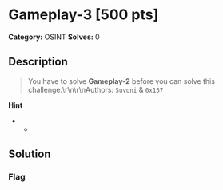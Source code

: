 # Gameplay-3 [500 pts]

**Category:** OSINT
**Solves:** 0

## Description
>You have to solve **Gameplay-2** before you can solve this challenge.\r\n\r\nAuthors: `Suvoni` & `0x157`

**Hint**
* -

## Solution

### Flag

